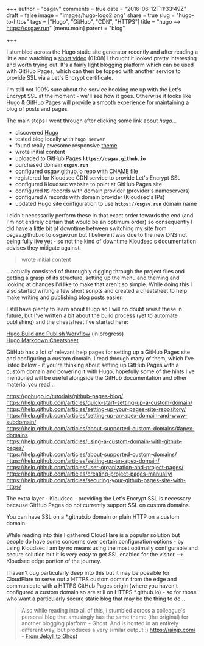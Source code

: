 +++
author = "osgav"
comments = true
date = "2016-06-12T11:33:49Z"
draft = false
image = "images/hugo-logo2.png"
share = true
slug = "hugo-to-https"
tags = ["Hugo", "GitHub", "CDN", "HTTPS"]
title = "hugo --> https://osgav.run"
[menu.main]
parent = "blog"

+++

I stumbled across the Hugo static site generator recently and after reading a little and watching a [short video](https://gohugo.io/overview/quickstart/) (01:08) I thought it looked pretty interesting and worth trying out. It's a fairly light blogging platform which can be used with GitHub Pages, which can then be topped with another service to provide SSL via a Let's Encrypt certificate.

I'm still not 100% sure about the service hooking me up with the Let's Encrypt SSL at the moment - we'll see how it goes. Otherwise it looks like Hugo & GitHub Pages will provide a smooth experience for maintaining a blog of posts and pages.

The main steps I went through after clicking some link about *hugo*...

- discovered [Hugo](https://gohugo.io/)
- tested blog locally with `hugo server`
- found really awesome responsive [theme](https://github.com/vjeantet/hugo-theme-casper)
- wrote initial content
- uploaded to GitHub Pages **`https://osgav.github.io`**
- purchased domain **`osgav.run`**
- configured [osgav.github.io](https://github.com/osgav/osgav.github.io) repo with [CNAME](https://github.com/osgav/osgav.github.io/blob/master/CNAME) file
- registered for Kloudsec CDN service to provide Let's Encrypt SSL
- configured Kloudsec website to point at GitHub Pages site
- configured `NS` records with domain provider (provider's nameservers)
- configured `A` records with domain provider (Kloudsec's IPs)
- updated Hugo site configuration to use **`https://osgav.run`** domain name

I didn't necessarily perform these in that exact order towards the end (and I'm not entirely certain that would be an optimum order) so consequently I did have a little bit of downtime between switching my site from osgav.github.io to osgav.run but I believe it was due to the new DNS not being fully live yet - so not the kind of downtime Kloudsec's documentation advises they mitigate against.


> wrote initial content

...actually consisted of thoroughly digging through the project files and getting a grasp of its structure, setting up the menu and theming and looking at changes I'd like to make that aren't so simple. While doing this I also started writing a few short scripts and created a cheatsheet to help make writing and publishing blog posts easier.

I still have plenty to learn about Hugo so I will no doubt revisit these in future, but I've written a bit about the build process (yet to automate publishing) and the cheatsheet I've started here:

[Hugo Build and Publish Workflow](/lab/hugo-build-and-publish-workflow.html) (in progress)<br />
[Hugo Markdown Cheatsheet](/lab/hugo-markdown-cheatsheet.html)

GitHub has a lot of relevant help pages for setting up a GitHub Pages site and configuring a custom domain. I read through many of them, which I've listed below - if you're thinking about setting up GitHub Pages with a custom domain and powering it with Hugo, hopefully some of the hints I've mentioned will be useful alongside the GitHub documentation and other material you read... 

https://gohugo.io/tutorials/github-pages-blog/<br />
https://help.github.com/articles/quick-start-setting-up-a-custom-domain/<br />
https://help.github.com/articles/setting-up-your-pages-site-repository/<br />
https://help.github.com/articles/setting-up-an-apex-domain-and-www-subdomain/<br />
https://help.github.com/articles/about-supported-custom-domains/#apex-domains<br />
https://help.github.com/articles/using-a-custom-domain-with-github-pages/<br />
https://help.github.com/articles/about-supported-custom-domains/<br />
https://help.github.com/articles/setting-up-an-apex-domain/<br />
https://help.github.com/articles/user-organization-and-project-pages/<br />
https://help.github.com/articles/creating-project-pages-manually/<br />
https://help.github.com/articles/securing-your-github-pages-site-with-https/<br />

The extra layer - Kloudsec - providing the Let's Encrypt SSL is necessary because GitHub Pages do not currently support SSL on custom domains.

You can have SSL on a \*.github.io domain or plain HTTP on a custom domain.

While reading into this I gathered CloudFlare is a popular solution but people do have some concerns over certain configuration options - by using Kloudsec I am by no means using the most optimally configurable and secure solution but it is *very easy* to get SSL enabled for the visitor --> Kloudsec edge portion of the journey.

I haven't dug particularly deep into this but it may be possible for CloudFlare to serve out a HTTPS custom domain from the edge and communicate with a HTTPS GitHub Pages origin (where you haven't configured a custom domain so are still on HTTPS \*.github.io) - so for those who want a particularly secure static blog that may be the thing to do...

> Also while reading into all of this, I stumbled across a colleague's personal blog that amusingly has the same theme (the original) for another blogging platform - Ghost. And is hosted in an entirely different way, but produces a very similar output :) https://iainjp.com/ - [From Jekyll to Ghost](https://iainjp.com/from-jekyll-to-ghost/)

